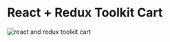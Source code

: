 # React + Redux Toolkit Cart

![react and redux toolkit cart](https://github.com/Kuzma02/React-And-Redux-Toolkit-Cart/assets/138793624/f260d19a-ccd2-48b7-b13c-0bca739ee156)
